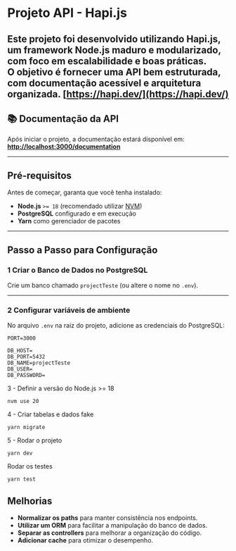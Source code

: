 # Projeto API - Hapi.js

Este projeto foi desenvolvido utilizando **Hapi.js**, um framework Node.js maduro e modularizado, com foco em escalabilidade e boas práticas.  
O objetivo é fornecer uma API bem estruturada, com documentação acessível e arquitetura organizada.
**[https://hapi.dev/](https://hapi.dev/)**
---

## 📚 Documentação da API
Após iniciar o projeto, a documentação estará disponível em:  
**[http://localhost:3000/documentation](http://localhost:3000/documentation)**

---

## Pré-requisitos
Antes de começar, garanta que você tenha instalado:
- **Node.js** `>= 18` (recomendado utilizar [NVM](https://github.com/nvm-sh/nvm))
- **PostgreSQL** configurado e em execução
- **Yarn** como gerenciador de pacotes

---

##  Passo a Passo para Configuração

### 1 Criar o Banco de Dados no PostgreSQL
Crie um banco chamado `projectTeste` (ou altere o nome no `.env`).

---

###  2 Configurar variáveis de ambiente
No arquivo `.env` na raiz do projeto, adicione as credenciais do PostgreSQL:

```env
PORT=3000

DB_HOST=
DB_PORT=5432
DB_NAME=projectTeste
DB_USER=
DB_PASSWORD=
```


3 - Definir a versão do Node.js >= 18

```
nvm use 20
```

4 - Criar tabelas e dados fake

```
yarn migrate

```

5 - Rodar o projeto

```
yarn dev

```

Rodar os testes

```
yarn test

```



## Melhorias
- **Normalizar os paths** para manter consistência nos endpoints.  
- **Utilizar um ORM** para facilitar a manipulação do banco de dados.  
- **Separar as controllers** para melhorar a organização do código.  
- **Adicionar cache** para otimizar o desempenho.  
